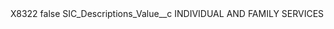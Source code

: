 <?xml version="1.0" encoding="UTF-8"?>
<CustomMetadata xmlns="http://soap.sforce.com/2006/04/metadata" xmlns:xsi="http://www.w3.org/2001/XMLSchema-instance" xmlns:xsd="http://www.w3.org/2001/XMLSchema">
    <label>X8322</label>
    <protected>false</protected>
    <values>
        <field>SIC_Descriptions_Value__c</field>
        <value xsi:type="xsd:string">INDIVIDUAL AND FAMILY SERVICES</value>
    </values>
</CustomMetadata>
